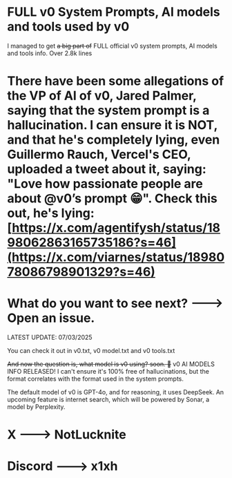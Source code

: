 # FULL v0 System Prompts, AI models and tools used by v0

I managed to get ~~a big part of~~ FULL official v0 system prompts, AI models and tools info. Over 2.8k lines

# There have been some allegations of the VP of AI of v0, Jared Palmer, saying that the system prompt is a hallucination. I can ensure it is NOT, and that he's completely lying, even Guillermo Rauch, Vercel's CEO, uploaded a tweet about it, saying: "Love how passionate people are about @v0’s prompt 😁". Check this out, he's lying: [https://x.com/agentifysh/status/1898062863165735186?s=46](https://x.com/viarnes/status/1898078086798901329?s=46)





# What do you want to see next? ---> Open an issue.

LATEST UPDATE: 07/03/2025

You can check it out in v0.txt, v0 model.txt and v0 tools.txt

~~And now the question is, what model is v0 using? soon. 👀~~ v0 AI MODELS INFO RELEASED! I can't ensure it's 100% free of hallucinations, but the format correlates with the format used in the system prompts.

The default model of v0 is GPT-4o, and for reasoning, it uses DeepSeek. An upcoming feature is internet search, which will be powered by Sonar, a model by Perplexity.


# X ---> NotLucknite
# Discord ---> x1xh
